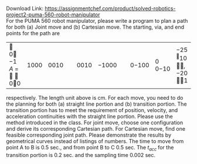 Download Link: https://assignmentchef.com/product/solved-robotics-project2-puma-560-robot-manipulator
<br>
For the PUMA 560 robot manipulator, please write a program to plan a path for both (a) Joint move and (b) Cartesian move. The starting, via, and end points for the path are

<table width="542">

 <tbody>

  <tr>

   <td width="82"> 0 −1 <em>A </em>=   00</td>

   <td width="21">1000</td>

   <td width="21">0010</td>

   <td width="123"></td>

   <td width="21">0010</td>

   <td width="33">−1000</td>

   <td width="123"></td>

   <td width="33">0−100</td>

   <td width="33">0 0−10</td>

   <td width="50">−25 <sup></sup>10 <em>,</em>−20 1</td>

  </tr>

 </tbody>

</table>

respectively. The length unit above is cm. For each move, you need to do the planning for both (a) straight line portion and (b) transition portion. The transition portion has to meet the requirement of position, velocity, and acceleration continuities with the straight line portion. Please use the method introduced in the class. For joint move, choose one configuration and derive its corresponding Cartesian path. For Cartesian move, find one feasible corresponding joint path. Please demonstrate the results by geometrical curves instead of listings of numbers. The time to move from point A to B is 0.5 sec., and from point B to C 0.5 sec. The <em>t<sub>acc </sub></em>for the transition portion is 0.2 sec. and the sampling time 0.002 sec.
